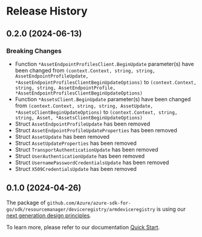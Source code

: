 # Release History

## 0.2.0 (2024-06-13)
### Breaking Changes

- Function `*AssetEndpointProfilesClient.BeginUpdate` parameter(s) have been changed from `(context.Context, string, string, AssetEndpointProfileUpdate, *AssetEndpointProfilesClientBeginUpdateOptions)` to `(context.Context, string, string, AssetEndpointProfile, *AssetEndpointProfilesClientBeginUpdateOptions)`
- Function `*AssetsClient.BeginUpdate` parameter(s) have been changed from `(context.Context, string, string, AssetUpdate, *AssetsClientBeginUpdateOptions)` to `(context.Context, string, string, Asset, *AssetsClientBeginUpdateOptions)`
- Struct `AssetEndpointProfileUpdate` has been removed
- Struct `AssetEndpointProfileUpdateProperties` has been removed
- Struct `AssetUpdate` has been removed
- Struct `AssetUpdateProperties` has been removed
- Struct `TransportAuthenticationUpdate` has been removed
- Struct `UserAuthenticationUpdate` has been removed
- Struct `UsernamePasswordCredentialsUpdate` has been removed
- Struct `X509CredentialsUpdate` has been removed


## 0.1.0 (2024-04-26)

The package of `github.com/Azure/azure-sdk-for-go/sdk/resourcemanager/deviceregistry/armdeviceregistry` is using our [next generation design principles](https://azure.github.io/azure-sdk/general_introduction.html).

To learn more, please refer to our documentation [Quick Start](https://aka.ms/azsdk/go/mgmt).